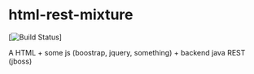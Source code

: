 html-rest-mixture
=================

[![Build Status](https://travis-ci.org/buzzo/html-rest-mixture.svg)]

A HTML + some js (boostrap, jquery, something) + backend java REST (jboss)


